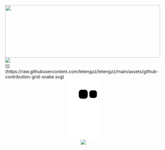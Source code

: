 <div>
  <img height="170" width="500" align="left" src="https://github-readme-stats.vercel.app/api?username=letengzz&count_private=true&include_all_commits=true&&show_icons=true&theme=blueberry" />
  <img height="173" src="https://github-readme-stats.vercel.app/api/top-langs/?username=letengzz&layout=compact" />
</div>
![](https://raw.githubusercontent.com/letengzz/letengzz/main/assets/github-contribution-grid-snake.svg)
<div align="center"><img src="https://raw.githubusercontent.com/letengzz/letengzz/main/assets/github-contribution-grid-snake.svg" /></div>
<div align="center"><img src="https://cdn.jsdelivr.net/gh/letengzz/letengzz/assets/github-contribution-grid-snake.svg" /></div>
